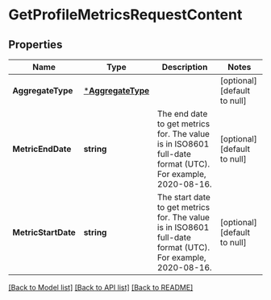 # GetProfileMetricsRequestContent

## Properties
Name | Type | Description | Notes
------------ | ------------- | ------------- | -------------
**AggregateType** | [***AggregateType**](AggregateType.md) |  | [optional] [default to null]
**MetricEndDate** | **string** | The end date to get metrics for. The value is in ISO8601 full-date format (UTC). For example, 2020-08-16. | [optional] [default to null]
**MetricStartDate** | **string** | The start date to get metrics for. The value is in ISO8601 full-date format (UTC). For example, 2020-08-16. | [optional] [default to null]

[[Back to Model list]](../README.md#documentation-for-models) [[Back to API list]](../README.md#documentation-for-api-endpoints) [[Back to README]](../README.md)

